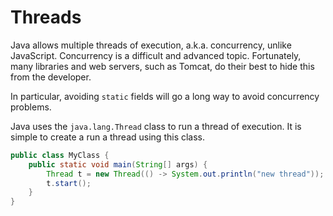 # Threads

Java allows multiple threads of execution, a.k.a. concurrency, unlike JavaScript. Concurrency is a difficult and advanced topic. Fortunately, many libraries and web servers, such as Tomcat, do their best to hide this from the developer.

In particular, avoiding `static` fields will go a long way to avoid concurrency problems.

Java uses the `java.lang.Thread` class to run a thread of execution. It is simple to create a run a thread using this class.

```java
public class MyClass {
    public static void main(String[] args) {
        Thread t = new Thread(() -> System.out.println("new thread"));
        t.start();
    }
}
```
